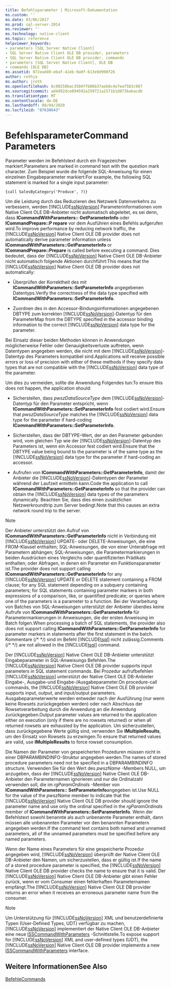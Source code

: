 ```yaml
---
title: Befehlsparameter | Microsoft-Dokumentation
ms.custom: ''
ms.date: 03/06/2017
ms.prod: sql-server-2014
ms.reviewer: ''
ms.technology: native-client
ms.topic: reference
helpviewer_keywords:
- parameters [SQL Server Native Client]
- SQL Server Native Client OLE DB provider, parameters
- SQL Server Native Client OLE DB provider, commands
- parameters [SQL Server Native Client], OLE DB
- commands [OLE DB]
ms.assetid: 072ead49-ebaf-41eb-9a0f-613e9d990f26
author: rothja
ms.author: jroth
ms.openlocfilehash: 6c00250bac3504ffb06b37aeb8c4e7eaf583c987
ms.sourcegitcommit: ad4d92dce894592a259721a1571b1d8736abacdb
ms.translationtype: MT
ms.contentlocale: de-DE
ms.lasthandoff: 08/04/2020
ms.locfileid: "87630643"
---
```

# <a name="command-parameters"></a><span data-ttu-id="89add-102">Befehlsparameter</span><span class="sxs-lookup"><span data-stu-id="89add-102">Command Parameters</span></span>
  <span data-ttu-id="89add-103">Parameter werden im Befehlstext durch ein Fragezeichen markiert.</span><span class="sxs-lookup"><span data-stu-id="89add-103">Parameters are marked in command text with the question mark character.</span></span> <span data-ttu-id="89add-104">Zum Beispiel wurde die folgende SQL-Anweisung für einen einzelnen Eingabeparameter markiert:</span><span class="sxs-lookup"><span data-stu-id="89add-104">For example, the following SQL statement is marked for a single input parameter:</span></span>  
  
```  
{call SalesByCategory('Produce', ?)}  
```  
  
 <span data-ttu-id="89add-105">Um die Leistung durch das Reduzieren des Netzwerk Datenverkehrs zu verbessern, werden [!INCLUDE[ssNoVersion](../../includes/ssnoversion-md.md)] Parameterinformationen vom Native Client OLE DB-Anbieter nicht automatisch abgeleitet, es sei denn, dass **ICommandWithParameters:: GetParameterInfo** oder **ICommandPrepare::P repare** vor dem Ausführen eines Befehls aufgerufen wird.</span><span class="sxs-lookup"><span data-stu-id="89add-105">To improve performance by reducing network traffic, the [!INCLUDE[ssNoVersion](../../includes/ssnoversion-md.md)] Native Client OLE DB provider does not automatically derive parameter information unless **ICommandWithParameters::GetParameterInfo** or **ICommandPrepare::Prepare** is called before executing a command.</span></span> <span data-ttu-id="89add-106">Dies bedeutet, dass der [!INCLUDE[ssNoVersion](../../includes/ssnoversion-md.md)] Native Client OLE DB-Anbieter nicht automatisch folgende Aktionen durchführt:</span><span class="sxs-lookup"><span data-stu-id="89add-106">This means that the [!INCLUDE[ssNoVersion](../../includes/ssnoversion-md.md)] Native Client OLE DB provider does not automatically:</span></span>  
  
-   <span data-ttu-id="89add-107">Überprüfen der Korrektheit des mit **ICommandWithParameters::SetParameterInfo** angegebenen Datentyps.</span><span class="sxs-lookup"><span data-stu-id="89add-107">Verify the correctness of the data type specified with **ICommandWithParameters::SetParameterInfo**.</span></span>  
  
-   <span data-ttu-id="89add-108">Zuordnen des in den Accessor-Bindungsinformationen angegebenen DBTYPE zum korrekten [!INCLUDE[ssNoVersion](../../includes/ssnoversion-md.md)]-Datentyp für den Parameter</span><span class="sxs-lookup"><span data-stu-id="89add-108">Map from the DBTYPE specified in the accessor binding information to the correct [!INCLUDE[ssNoVersion](../../includes/ssnoversion-md.md)] data type for the parameter.</span></span>  
  
 <span data-ttu-id="89add-109">Bei Einsatz dieser beiden Methoden können in Anwendungen möglicherweise Fehler oder Genauigkeitsverluste auftreten, wenn Datentypen angegeben werden, die nicht mit dem [!INCLUDE[ssNoVersion](../../includes/ssnoversion-md.md)]-Datentyp des Parameters kompatibel sind.</span><span class="sxs-lookup"><span data-stu-id="89add-109">Applications will receive possible errors or loss of precision with either of these methods if they specify data types that are not compatible with the [!INCLUDE[ssNoVersion](../../includes/ssnoversion-md.md)] data type of the parameter.</span></span>  
  
 <span data-ttu-id="89add-110">Um dies zu vermeiden, sollte die Anwendung Folgendes tun:</span><span class="sxs-lookup"><span data-stu-id="89add-110">To ensure this does not happen, the application should:</span></span>  
  
-   <span data-ttu-id="89add-111">Sicherstellen, dass *pwszDataSourceType* dem [!INCLUDE[ssNoVersion](../../includes/ssnoversion-md.md)]-Datentyp für den Parameter entspricht, wenn **ICommandWithParameters::SetParameterInfo** fest codiert wird.</span><span class="sxs-lookup"><span data-stu-id="89add-111">Ensure that *pwszDataSourceType* matches the [!INCLUDE[ssNoVersion](../../includes/ssnoversion-md.md)] data type for the parameter if hard-coding **ICommandWithParameters::SetParameterInfo**.</span></span>  
  
-   <span data-ttu-id="89add-112">Sicherstellen, dass der DBTYPE–Wert, der an den Parameter gebunden wird, vom gleichen Typ wie der [!INCLUDE[ssNoVersion](../../includes/ssnoversion-md.md)]-Datentyp des Parameters ist, wenn ein Accessor fest codiert wird.</span><span class="sxs-lookup"><span data-stu-id="89add-112">Ensure that the DBTYPE value being bound to the parameter is of the same type as the [!INCLUDE[ssNoVersion](../../includes/ssnoversion-md.md)] data type for the parameter if hard-coding an accessor.</span></span>  
  
-   <span data-ttu-id="89add-113">Aufrufen von **ICommandWithParameters::GetParameterInfo**, damit der Anbieter die [!INCLUDE[ssNoVersion](../../includes/ssnoversion-md.md)]-Datentypen der Parameter während der Laufzeit ermitteln kann.</span><span class="sxs-lookup"><span data-stu-id="89add-113">Code the application to call **ICommandWithParameters::GetParameterInfo** so that the provider can obtain the [!INCLUDE[ssNoVersion](../../includes/ssnoversion-md.md)] data types of the parameters dynamically.</span></span> <span data-ttu-id="89add-114">Beachten Sie, dass dies einen zusätzlichen Netzwerkroundtrip zum Server bedingt.</span><span class="sxs-lookup"><span data-stu-id="89add-114">Note that this causes an extra network round trip to the server.</span></span>  
  
> [!NOTE]  
>  <span data-ttu-id="89add-115">Der Anbieter unterstützt den Aufruf von **ICommandWithParameters::GetParameterInfo** nicht in Verbindung mit [!INCLUDE[ssNoVersion](../../includes/ssnoversion-md.md)] UPDATE- oder DELETE-Anweisungen, die eine FROM-Klausel enthalten; SQL-Anweisungen, die von einer Unterabfrage mit Parametern abhängen; SQL-Anweisungen, die Parametermarkierungen in beiden Ausdrücken eines Vergleichs oder quantifizierten Prädikats enthalten; oder Abfragen, in denen ein Parameter ein Funktionsparameter ist.</span><span class="sxs-lookup"><span data-stu-id="89add-115">The provider does not support calling **ICommandWithParameters::GetParameterInfo** for any [!INCLUDE[ssNoVersion](../../includes/ssnoversion-md.md)] UPDATE or DELETE statement containing a FROM clause; for any SQL statement depending on a subquery containing parameters; for SQL statements containing parameter markers in both expressions of a comparison, like, or quantified predicate; or queries where one of the parameters is a parameter to a function.</span></span> <span data-ttu-id="89add-116">Bei der Verarbeitung von Batches von SQL-Anweisungen unterstützt der Anbieter überdies keine Aufrufe von **ICommandWithParameters::GetParameterInfo** für Parametermarkierungen in Anweisungen, die der ersten Anweisung im Batch folgen.</span><span class="sxs-lookup"><span data-stu-id="89add-116">When processing a batch of SQL statements, the provider also does not support calling **ICommandWithParameters::GetParameterInfo** for parameter markers in statements after the first statement in the batch.</span></span> <span data-ttu-id="89add-117">Kommentare (/\* \*/) sind im Befehl [!INCLUDE[tsql](../../includes/tsql-md.md)] nicht zulässig.</span><span class="sxs-lookup"><span data-stu-id="89add-117">Comments (/\* \*/) are not allowed in the [!INCLUDE[tsql](../../includes/tsql-md.md)] command.</span></span>  
  
 <span data-ttu-id="89add-118">Der [!INCLUDE[ssNoVersion](../../includes/ssnoversion-md.md)] Native Client OLE DB-Anbieter unterstützt Eingabeparameter in SQL-Anweisungs Befehlen.</span><span class="sxs-lookup"><span data-stu-id="89add-118">The [!INCLUDE[ssNoVersion](../../includes/ssnoversion-md.md)] Native Client OLE DB provider supports input parameters in SQL statement commands.</span></span> <span data-ttu-id="89add-119">Bei Prozedur aufrufbefehlen [!INCLUDE[ssNoVersion](../../includes/ssnoversion-md.md)] unterstützt der Native Client OLE DB-Anbieter Eingabe-, Ausgabe-und Eingabe-/Ausgabeparameter.</span><span class="sxs-lookup"><span data-stu-id="89add-119">On procedure-call commands, the [!INCLUDE[ssNoVersion](../../includes/ssnoversion-md.md)] Native Client OLE DB provider supports input, output, and input/output parameters.</span></span> <span data-ttu-id="89add-120">Ausgabeparameterwerte werden entweder nach der Ausführung (nur wenn keine Rowsets zurückgegeben werden) oder nach Abschluss der Rowsetverarbeitung durch die Anwendung an die Anwendung zurückgegeben.</span><span class="sxs-lookup"><span data-stu-id="89add-120">Output parameter values are returned to the application either on execution (only if there are no rowsets returned) or when all returned rowsets are exhausted by the application.</span></span> <span data-ttu-id="89add-121">Um sicherzustellen, dass zurückgegebene Werte gültig sind, verwenden Sie **IMultipleResults**, um den Einsatz von Rowsets zu erzwingen.</span><span class="sxs-lookup"><span data-stu-id="89add-121">To ensure that returned values are valid, use **IMultipleResults** to force rowset consumption.</span></span>  
  
 <span data-ttu-id="89add-122">Die Namen der Parameter von gespeicherten Prozeduren müssen nicht in einer DBPARAMBINDINFO-Struktur angegeben werden.</span><span class="sxs-lookup"><span data-stu-id="89add-122">The names of stored procedure parameters need not be specified in a DBPARAMBINDINFO structure.</span></span> <span data-ttu-id="89add-123">Verwenden Sie für den Wert des *pwszName* -Members NULL, um anzugeben, dass der [!INCLUDE[ssNoVersion](../../includes/ssnoversion-md.md)] Native Client OLE DB-Anbieter den Parameternamen ignorieren und nur die Ordinalzahl verwenden soll, die im *rgParamOrdinals* -Member von **ICommandWithParameters:: SetParameterInfo**angegeben ist.</span><span class="sxs-lookup"><span data-stu-id="89add-123">Use NULL for the value of the *pwszName* member to indicate that the [!INCLUDE[ssNoVersion](../../includes/ssnoversion-md.md)] Native Client OLE DB provider should ignore the parameter name and use only the ordinal specified in the *rgParamOrdinals* member of **ICommandWithParameters::SetParameterInfo**.</span></span> <span data-ttu-id="89add-124">Wenn der Befehlstext sowohl benannte als auch unbenannte Parameter enthält, dann müssen alle unbenannten Parameter vor den benannten Parametern angegeben werden.</span><span class="sxs-lookup"><span data-stu-id="89add-124">If the command text contains both named and unnamed parameters, all of the unnamed parameters must be specified before any named parameters.</span></span>  
  
 <span data-ttu-id="89add-125">Wenn der Name eines Parameters für eine gespeicherte Prozedur angegeben wird, [!INCLUDE[ssNoVersion](../../includes/ssnoversion-md.md)] überprüft der Native Client OLE DB-Anbieter den Namen, um sicherzustellen, dass er gültig ist.</span><span class="sxs-lookup"><span data-stu-id="89add-125">If the name of a stored procedure parameter is specified, the [!INCLUDE[ssNoVersion](../../includes/ssnoversion-md.md)] Native Client OLE DB provider checks the name to ensure that it is valid.</span></span> <span data-ttu-id="89add-126">Der [!INCLUDE[ssNoVersion](../../includes/ssnoversion-md.md)] Native Client OLE DB-Anbieter gibt einen Fehler zurück, wenn er vom Consumer einen fehlerhaften Parameternamen empfängt.</span><span class="sxs-lookup"><span data-stu-id="89add-126">The [!INCLUDE[ssNoVersion](../../includes/ssnoversion-md.md)] Native Client OLE DB provider returns an error when it receives an erroneous parameter name from the consumer.</span></span>  
  
> [!NOTE]  
>  <span data-ttu-id="89add-127">Um Unterstützung für [!INCLUDE[ssNoVersion](../../includes/ssnoversion-md.md)] XML und benutzerdefinierte Typen (User-Defined Types, UDT) verfügbar zu machen, [!INCLUDE[ssNoVersion](../../includes/ssnoversion-md.md)] implementiert der Native Client OLE DB-Anbieter eine neue [ISSCommandWithParameters](../native-client-ole-db-interfaces/isscommandwithparameters-ole-db.md) -Schnittstelle.</span><span class="sxs-lookup"><span data-stu-id="89add-127">To expose support for [!INCLUDE[ssNoVersion](../../includes/ssnoversion-md.md)] XML and user-defined types (UDT), the [!INCLUDE[ssNoVersion](../../includes/ssnoversion-md.md)] Native Client OLE DB provider implements a new [ISSCommandWithParameters](../native-client-ole-db-interfaces/isscommandwithparameters-ole-db.md) interface.</span></span>  
  
## <a name="see-also"></a><span data-ttu-id="89add-128">Weitere Informationen</span><span class="sxs-lookup"><span data-stu-id="89add-128">See Also</span></span>  
 [<span data-ttu-id="89add-129">Befehle</span><span class="sxs-lookup"><span data-stu-id="89add-129">Commands</span></span>](commands.md)  
  
  
